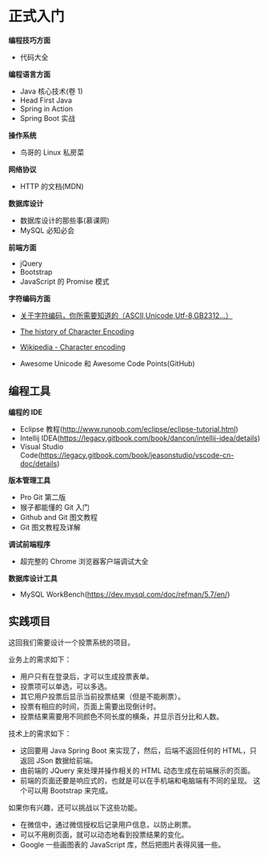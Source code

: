 # 正式入门

**编程技巧方面**

- 代码大全

**编程语言方面**

- Java 核心技术(卷 1)
- Head First Java
- Spring in Action
- Spring Boot 实战

**操作系统**

- 鸟哥的 Linux 私房菜

**网络协议**

- HTTP 的文档(MDN)

**数据库设计**

- 数据库设计的那些事(慕课网)
- MySQL 必知必会

**前端方面**

- jQuery
- Bootstrap
- JavaScript 的 Promise 模式

**字符编码方面**

- [关于字符编码，你所需要知道的（ASCII,Unicode,Utf-8,GB2312…）](http://www.imkevinyang.com/2010/06/%E5%85%B3%E4%BA%8E%E5%AD%97%E7%AC%A6%E7%BC%96%E7%A0%81%EF%BC%8C%E4%BD%A0%E6%89%80%E9%9C%80%E8%A6%81%E7%9F%A5%E9%81%93%E7%9A%84.html)

- [The history of Character Encoding](http://www.developerknowhow.com/1091/the-history-of-character-encoding)
- [ Wikipedia - Character encoding](https://en.wikipedia.org/wiki/Character_encoding)
- Awesome Unicode 和 Awesome Code Points(GitHub)


## 编程工具

**编程的 IDE**

- Eclipse 教程(http://www.runoob.com/eclipse/eclipse-tutorial.html)
- Intellij IDEA(https://legacy.gitbook.com/book/dancon/intellij-idea/details)
- Visual Studio Code(https://legacy.gitbook.com/book/jeasonstudio/vscode-cn-doc/details)


**版本管理工具**

- Pro Git 第二版
- 猴子都能懂的 Git 入门
- Github and Git 图文教程
- Git 图文教程及详解

**调试前端程序**

- 超完整的 Chrome 浏览器客户端调试大全

**数据库设计工具**

- MySQL WorkBench(https://dev.mysql.com/doc/refman/5.7/en/)

## 实践项目
这回我们需要设计一个投票系统的项目。

业务上的需求如下：

- 用户只有在登录后，才可以生成投票表单。
- 投票项可以单选，可以多选。
- 其它用户投票后显示当前投票结果（但是不能刷票）。
- 投票有相应的时间，页面上需要出现倒计时。
- 投票结果需要用不同颜色不同长度的横条，并显示百分比和人数。

技术上的需求如下：
- 这回要用 Java Spring Boot 来实现了，然后，后端不返回任何的 HTML，只返回 JSon 数据给前端。
- 由前端的 JQuery 来处理并操作相关的 HTML 动态生成在前端展示的页面。
- 前端的页面还要是响应式的，也就是可以在手机端和电脑端有不同的呈现。 这个可以用 Bootstrap 来完成。

如果你有兴趣，还可以挑战以下这些功能。
- 在微信中，通过微信授权后记录用户信息，以防止刷票。
- 可以不用刷页面，就可以动态地看到投票结果的变化。
- Google 一些画图表的 JavaScript 库，然后把图片表得风骚一些。
